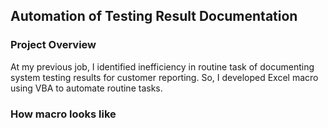 ## Automation of Testing Result Documentation

### Project Overview
At my previous job, I identified inefficiency in routine task of documenting system testing results for customer reporting.
So, I developed Excel macro using VBA to automate routine tasks.

### How macro looks like
